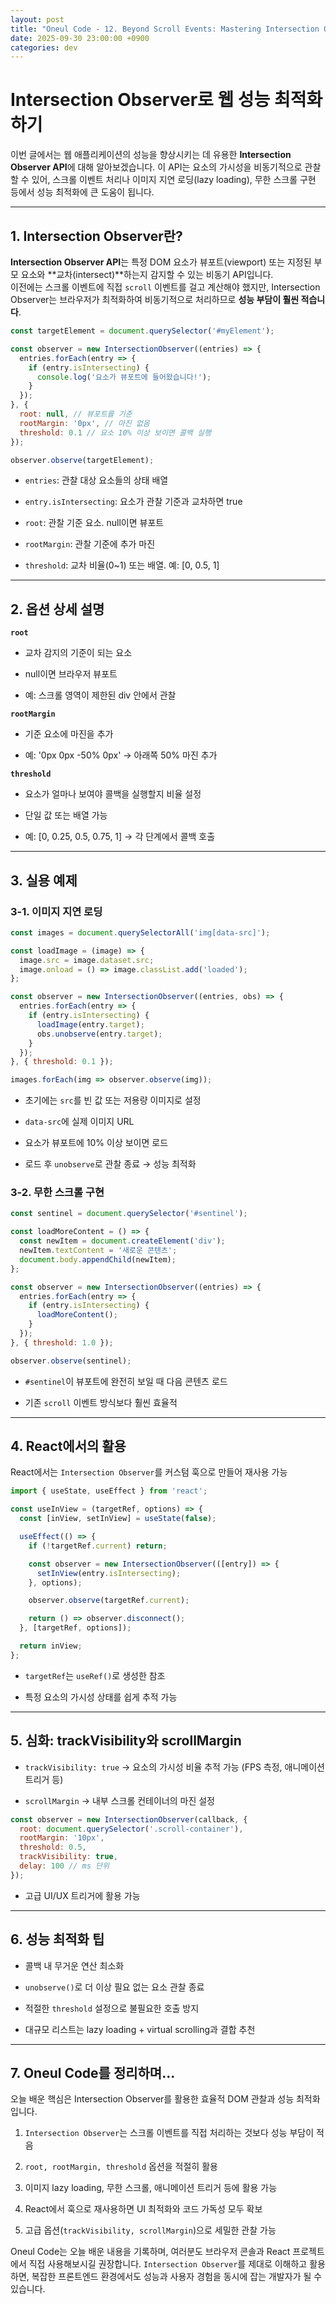 ```yaml
---
layout: post
title: "Oneul Code - 12. Beyond Scroll Events: Mastering Intersection Observer for Lazy Loading and Infinite Scroll"
date: 2025-09-30 23:00:00 +0900
categories: dev
---
```


# Intersection Observer로 웹 성능 최적화하기

이번 글에서는 웹 애플리케이션의 성능을 향상시키는 데 유용한 **Intersection Observer API**에 대해 알아보겠습니다. 이 API는 요소의 가시성을 비동기적으로 관찰할 수 있어, 스크롤 이벤트 처리나 이미지 지연 로딩(lazy loading), 무한 스크롤 구현 등에서 성능 최적화에 큰 도움이 됩니다.

---

## 1. Intersection Observer란?

**Intersection Observer API**는 특정 DOM 요소가 뷰포트(viewport) 또는 지정된 부모 요소와 **교차(intersect)**하는지 감지할 수 있는 비동기 API입니다.  
이전에는 스크롤 이벤트에 직접 `scroll` 이벤트를 걸고 계산해야 했지만, Intersection Observer는 브라우저가 최적화하여 비동기적으로 처리하므로 **성능 부담이 훨씬 적습니다**.

```js
const targetElement = document.querySelector('#myElement');

const observer = new IntersectionObserver((entries) => {
  entries.forEach(entry => {
    if (entry.isIntersecting) {
      console.log('요소가 뷰포트에 들어왔습니다!');
    }
  });
}, {
  root: null, // 뷰포트를 기준
  rootMargin: '0px', // 마진 없음
  threshold: 0.1 // 요소 10% 이상 보이면 콜백 실행
});

observer.observe(targetElement);
```

- `entries`: 관찰 대상 요소들의 상태 배열

- `entry.isIntersecting`: 요소가 관찰 기준과 교차하면 true

- `root`: 관찰 기준 요소. null이면 뷰포트

- `rootMargin`: 관찰 기준에 추가 마진

- `threshold`: 교차 비율(0~1) 또는 배열. 예: [0, 0.5, 1]

---

## 2. 옵션 상세 설명

**`root`**

- 교차 감지의 기준이 되는 요소

- null이면 브라우저 뷰포트

- 예: 스크롤 영역이 제한된 div 안에서 관찰

**`rootMargin`**

- 기준 요소에 마진을 추가

- 예: '0px 0px -50% 0px' → 아래쪽 50% 마진 추가

**`threshold`**

- 요소가 얼마나 보여야 콜백을 실행할지 비율 설정

- 단일 값 또는 배열 가능

- 예: [0, 0.25, 0.5, 0.75, 1] → 각 단계에서 콜백 호출

---

## 3. 실용 예제

### 3-1. 이미지 지연 로딩

```js
const images = document.querySelectorAll('img[data-src]');

const loadImage = (image) => {
  image.src = image.dataset.src;
  image.onload = () => image.classList.add('loaded');
};

const observer = new IntersectionObserver((entries, obs) => {
  entries.forEach(entry => {
    if (entry.isIntersecting) {
      loadImage(entry.target);
      obs.unobserve(entry.target);
    }
  });
}, { threshold: 0.1 });

images.forEach(img => observer.observe(img));
```


- 초기에는 `src`를 빈 값 또는 저용량 이미지로 설정

- `data-src`에 실제 이미지 URL

- 요소가 뷰포트에 10% 이상 보이면 로드

- 로드 후 `unobserve`로 관찰 종료 → 성능 최적화

### 3-2. 무한 스크롤 구현

```js
const sentinel = document.querySelector('#sentinel');

const loadMoreContent = () => {
  const newItem = document.createElement('div');
  newItem.textContent = '새로운 콘텐츠';
  document.body.appendChild(newItem);
};

const observer = new IntersectionObserver((entries) => {
  entries.forEach(entry => {
    if (entry.isIntersecting) {
      loadMoreContent();
    }
  });
}, { threshold: 1.0 });

observer.observe(sentinel);
```

- `#sentinel`이 뷰포트에 완전히 보일 때 다음 콘텐츠 로드

- 기존 `scroll` 이벤트 방식보다 훨씬 효율적

---

## 4. React에서의 활용

React에서는 `Intersection Observer`를 커스텀 훅으로 만들어 재사용 가능

```js
import { useState, useEffect } from 'react';

const useInView = (targetRef, options) => {
  const [inView, setInView] = useState(false);

  useEffect(() => {
    if (!targetRef.current) return;

    const observer = new IntersectionObserver(([entry]) => {
      setInView(entry.isIntersecting);
    }, options);

    observer.observe(targetRef.current);

    return () => observer.disconnect();
  }, [targetRef, options]);

  return inView;
};
```

- `targetRef`는 `useRef()`로 생성한 참조

- 특정 요소의 가시성 상태를 쉽게 추적 가능

---

## 5. 심화: trackVisibility와 scrollMargin

- `trackVisibility: true` → 요소의 가시성 비율 추적 가능 (FPS 측정, 애니메이션 트리거 등)

- `scrollMargin` → 내부 스크롤 컨테이너의 마진 설정

```js
const observer = new IntersectionObserver(callback, {
  root: document.querySelector('.scroll-container'),
  rootMargin: '10px',
  threshold: 0.5,
  trackVisibility: true,
  delay: 100 // ms 단위
});
```

- 고급 UI/UX 트리거에 활용 가능

---

## 6. 성능 최적화 팁

- 콜백 내 무거운 연산 최소화

- `unobserve()`로 더 이상 필요 없는 요소 관찰 종료

- 적절한 `threshold` 설정으로 불필요한 호출 방지

- 대규모 리스트는 lazy loading + virtual scrolling과 결합 추천

---

## 7. Oneul Code를 정리하며...

오늘 배운 핵심은 Intersection Observer를 활용한 효율적 DOM 관찰과 성능 최적화입니다.

1. `Intersection Observer`는 스크롤 이벤트를 직접 처리하는 것보다 성능 부담이 적음

2. `root, rootMargin, threshold` 옵션을 적절히 활용

3. 이미지 lazy loading, 무한 스크롤, 애니메이션 트리거 등에 활용 가능

4. React에서 훅으로 재사용하면 UI 최적화와 코드 가독성 모두 확보

5. 고급 옵션(`trackVisibility, scrollMargin`)으로 세밀한 관찰 가능

Oneul Code는 오늘 배운 내용을 기록하며,
여러분도 브라우저 콘솔과 React 프로젝트에서 직접 사용해보시길 권장합니다.
`Intersection Observer`를 제대로 이해하고 활용하면, 복잡한 프론트엔드 환경에서도 성능과 사용자 경험을 동시에 잡는 개발자가 될 수 있습니다.